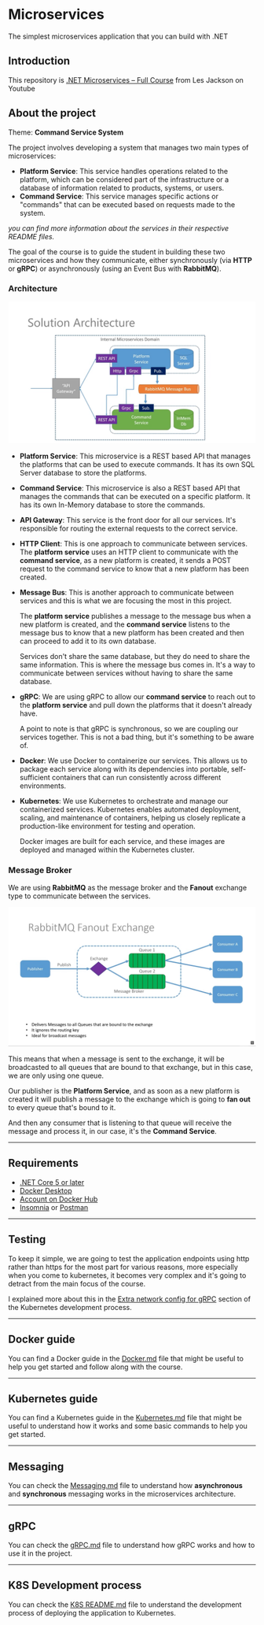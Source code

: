 # Microservices

The simplest microservices application that you can build with .NET

## Introduction

This repository is [.NET Microservices – Full Course](https://youtu.be/DgVjEo3OGBI) from Les Jackson on Youtube

## About the project

Theme: **Command Service System**

The project involves developing a system that manages two main types of microservices:

- **Platform Service**: This service handles operations related to the platform, which can be considered part of the infrastructure or a database of information related to products, systems, or users.
- **Command Service**: This service manages specific actions or "commands" that can be executed based on requests made to the system.

_you can find more information about the services in their respective README files._

The goal of the course is to guide the student in building these two microservices and how they communicate, either synchronously (via **HTTP** or **gRPC**) or asynchronously (using an Event Bus with **RabbitMQ**).

### Architecture

![Architecture](./docs/imgs/architecture.png)

- **Platform Service**: This microservice is a REST based API that manages the platforms that can be used to execute commands. It has its own SQL Server database to store the platforms.
- **Command Service**: This microservice is also a REST based API that manages the commands that can be executed on a specific platform. It has its own In-Memory database to store the commands.
- **API Gateway**: This service is the front door for all our services. It's responsible for routing the external requests to the correct service.
- **HTTP Client**: This is one approach to communicate between services. The **platform service** uses an HTTP client to communicate with the **command service**, as a new platform is created, it sends a POST request to the command service to know that a new platform has been created.
- **Message Bus**: This is another approach to communicate between services and this is what we are focusing the most in this project.

  The **platform service** publishes a message to the message bus when a new platform is created, and the **command service** listens to the message bus to know that a new platform has been created and then can proceed to add it to its own database.

  Services don't share the same database, but they do need to share the same information. This is where the message bus comes in. It's a way to communicate between services without having to share the same database.

- **gRPC**: We are using gRPC to allow our **command service** to reach out to the **platform service** and pull down the platforms that it doesn't already have.

  A point to note is that gRPC is synchronous, so we are coupling our services together. This is not a bad thing, but it's something to be aware of.

- **Docker**: We use Docker to containerize our services. This allows us to package each service along with its dependencies into portable, self-sufficient containers that can run consistently across different environments.

- **Kubernetes**: We use Kubernetes to orchestrate and manage our containerized services. Kubernetes enables automated deployment, scaling, and maintenance of containers, helping us closely replicate a production-like environment for testing and operation.

  Docker images are built for each service, and these images are deployed and managed within the Kubernetes cluster.

### Message Broker

We are using **RabbitMQ** as the message broker and the **Fanout** exchange type to communicate between the services.

![Fanout Exchange](./docs/imgs/fanout-exchange.png)

This means that when a message is sent to the exchange, it will be broadcasted to all queues that are bound to that exchange, but in this case, we are only using one queue.

Our publisher is the **Platform Service**, and as soon as a new platform is created it will publish a message to the exchange which is going to **fan out** to every queue that's bound to it.

And then any consumer that is listening to that queue will receive the message and process it, in our case, it's the **Command Service**.

---

## Requirements

- [.NET Core 5 or later](https://dotnet.microsoft.com/download)
- [Docker Desktop](https://www.docker.com/products/docker-desktop)
- [Account on Docker Hub](https://hub.docker.com/)
- [Insomnia](https://insomnia.rest/download) or [Postman](https://www.postman.com/downloads/)

---

## Testing

To keep it simple, we are going to test the application endpoints using http rather than https for the most part for various reasons, more especially when you come to kubernetes, it becomes very complex and it's going to detract from the main focus of the course.

I explained more about this in the [Extra network config for gRPC](./K8S/README.md#extra-network-config-for-grpc) section of the Kubernetes development process.

---

## Docker guide

You can find a Docker guide in the [Docker.md](./docs/Docker.md) file that might be useful to help you get started and follow along with the course.

---

## Kubernetes guide

You can find a Kubernetes guide in the [Kubernetes.md](./docs/Kubernetes.md) file that might be useful to understand how it works and some basic commands to help you get started.

---

## Messaging

You can check the [Messaging.md](./docs/Messaging.md) file to understand how **asynchronous** and **synchronous** messaging works in the microservices architecture.

---

## gRPC

You can check the [gRPC.md](./docs/gRPC.md) file to understand how gRPC works and how to use it in the project.

---

## K8S Development process

You can check the [K8S README.md](./K8S/README.md) file to understand the development process of deploying the application to Kubernetes.
